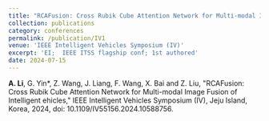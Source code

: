 ```yaml
---
title: "RCAFusion: Cross Rubik Cube Attention Network for Multi-modal Image Fusion of Intelligent Vehicles"
collection: publications
category: conferences
permalink: /publication/IV1
venue: 'IEEE Intelligent Vehicles Symposium (IV)'
excerpt: 'EI;  IEEE ITSS flagship conf; 1st authored'
date: 2024-07-15
---
```

**A. Li**, G. Yin*, Z. Wang, J. Liang, F. Wang, X. Bai and Z. Liu, "RCAFusion: Cross Rubik Cube Attention Network for Multi-modal Image Fusion of Intelligent ehicles," IEEE Intelligent Vehicles Symposium (IV), Jeju Island, Korea, 2024, doi: 10.1109/IV55156.2024.10588756. 
